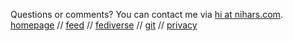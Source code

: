 <span>Questions or comments? You can contact me via <a href="mailto:hi@nihars.com">hi at nihars.com</a>.
<br>
<a href="https://nih.ar">homepage</a> //
<a href="/rss.xml">feed</a> //
<a rel="me" href="https://fosstodon.org/@nihar">fediverse</a> //
<a href="https://gitlab.com/niharokz">git</a> //
<a href="/privacy">privacy</a>
